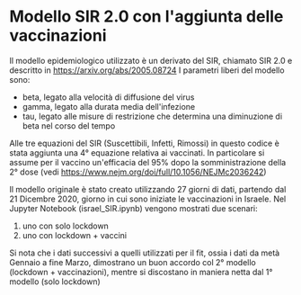 # Modello SIR 2.0 con l'aggiunta delle vaccinazioni

Il modello epidemiologico utilizzato è un derivato del SIR, chiamato SIR 2.0 e descritto in https://arxiv.org/abs/2005.08724 
I parametri liberi del modello sono:
- beta, legato alla velocità di diffusione del virus
- gamma, legato alla durata media dell'infezione
- tau, legato alle misure di restrizione che determina una diminuzione di beta nel corso del tempo

Alle tre equazioni del SIR (Suscettibili, Infetti, Rimossi) in questo codice è stata aggiunta una 4° equazione relativa ai vaccinati. In particolare si assume per il vaccino un'efficacia del 95% dopo la somministrazione della 2° dose (vedi https://www.nejm.org/doi/full/10.1056/NEJMc2036242)

Il modello originale è stato creato utilizzando 27 giorni di dati, partendo dal 21 Dicembre 2020, giorno in cui sono iniziate le vaccinazioni in Israele. 
Nel Jupyter Notebook (israel_SIR.ipynb) vengono mostrati due scenari:
1. uno con solo lockdown
2. uno con lockdown + vaccini

Si nota che i dati successivi a quelli utilizzati per il fit, ossia i dati da metà Gennaio a fine Marzo, dimostrano un buon accordo col 2° modello (lockdown + vaccinazioni), mentre si discostano in maniera netta dal 1° modello (solo lockdown)

